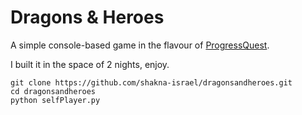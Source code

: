 # Dragons & Heroes

A simple console-based game in the flavour of [ProgressQuest](http://progressquest.com/).

I built it in the space of 2 nights, enjoy.

```
git clone https://github.com/shakna-israel/dragonsandheroes.git
cd dragonsandheroes
python selfPlayer.py
```
